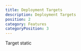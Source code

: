 ```yaml
---
title: Deployment Targets
description: Deployment Targets
position: 2
category: Features
categoryPosition: 3
---
```


Target static
